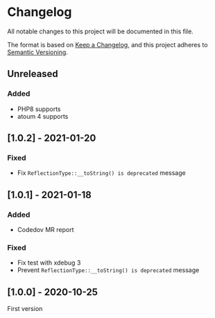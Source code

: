 # Changelog
All notable changes to this project will be documented in this file.

The format is based on [Keep a Changelog](https://keepachangelog.com/en/1.0.0/),
and this project adheres to [Semantic Versioning](https://semver.org/spec/v2.0.0.html).


## Unreleased

### Added
- PHP8 supports
- atoum 4 supports


## [1.0.2] - 2021-01-20

### Fixed
- Fix `ReflectionType::__toString() is deprecated` message


## [1.0.1] - 2021-01-18

### Added
- Codedov MR report

### Fixed
- Fix test with xdebug 3
- Prevent `ReflectionType::__toString() is deprecated` message


## [1.0.0] - 2020-10-25

First version
